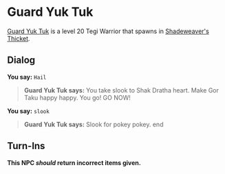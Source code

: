 # Guard Yuk Tuk



[Guard Yuk Tuk](/npc/165187) is a level 20 Tegi Warrior that spawns in [Shadeweaver's Thicket](/zone/165).



## Dialog

**You say:** `Hail`



>**Guard Yuk Tuk says:** You take slook to Shak Dratha heart. Make Gor Taku happy happy. You go! GO NOW!

**You say:** `slook`



>**Guard Yuk Tuk says:** Slook for pokey pokey.
end



## Turn-Ins



**This NPC *should* return incorrect items given.**





